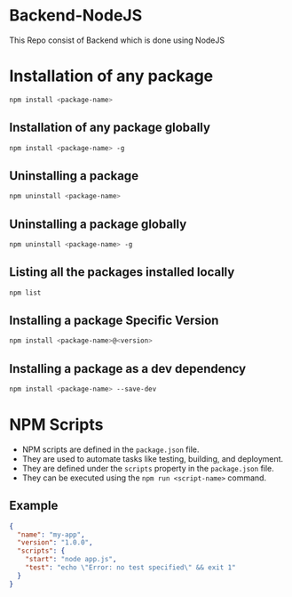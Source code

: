 # Backend-NodeJS
This Repo consist of Backend which is done using NodeJS



# Installation of any package
```bash
npm install <package-name>
```

## Installation of any package globally
```bash
npm install <package-name> -g
```

## Uninstalling a package
```bash
npm uninstall <package-name>
```

## Uninstalling a package globally
```bash
npm uninstall <package-name> -g
```

## Listing all the packages installed locally
```bash
npm list
```

## Installing a package Specific Version
```bash
npm install <package-name>@<version>
```

## Installing a package as a dev dependency
```bash
npm install <package-name> --save-dev
```

# NPM Scripts
- NPM scripts are defined in the `package.json` file.
- They are used to automate tasks like testing, building, and deployment.
- They are defined under the `scripts` property in the `package.json` file.
- They can be executed using the `npm run <script-name>` command.

## Example
```json
{
  "name": "my-app",
  "version": "1.0.0",
  "scripts": {
    "start": "node app.js",
    "test": "echo \"Error: no test specified\" && exit 1"
  }
}
```

